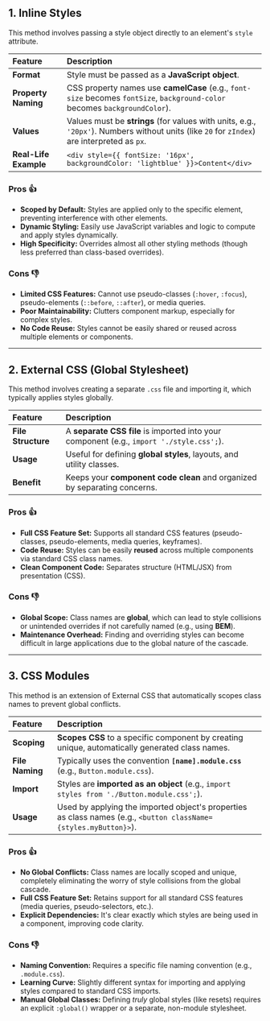## 1. Inline Styles

This method involves passing a style object directly to an element's `style` attribute.

| Feature               | Description                                                                                                                                 |
| :-------------------- | :------------------------------------------------------------------------------------------------------------------------------------------ |
| **Format**            | Style must be passed as a **JavaScript object**.                                                                                            |
| **Property Naming**   | CSS property names use **camelCase** (e.g., `font-size` becomes `fontSize`, `background-color` becomes `backgroundColor`).                  |
| **Values**            | Values must be **strings** (for values with units, e.g., `'20px'`). Numbers without units (like `20` for `zIndex`) are interpreted as `px`. |
| **Real-Life Example** | `<div style={{ fontSize: '16px', backgroundColor: 'lightblue' }}>Content</div>`                                                             |

### Pros 👍

- **Scoped by Default:** Styles are applied only to the specific element, preventing interference with other elements.
- **Dynamic Styling:** Easily use JavaScript variables and logic to compute and apply styles dynamically.
- **High Specificity:** Overrides almost all other styling methods (though less preferred than class-based overrides).

### Cons 👎

- **Limited CSS Features:** Cannot use pseudo-classes (`:hover`, `:focus`), pseudo-elements (`::before`, `::after`), or media queries.
- **Poor Maintainability:** Clutters component markup, especially for complex styles.
- **No Code Reuse:** Styles cannot be easily shared or reused across multiple elements or components.

---

## 2. External CSS (Global Stylesheet)

This method involves creating a separate `.css` file and importing it, which typically applies styles globally.

| Feature            | Description                                                                              |
| :----------------- | :--------------------------------------------------------------------------------------- |
| **File Structure** | A **separate CSS file** is imported into your component (e.g., `import './style.css';`). |
| **Usage**          | Useful for defining **global styles**, layouts, and utility classes.                     |
| **Benefit**        | Keeps your **component code clean** and organized by separating concerns.                |

### Pros 👍

- **Full CSS Feature Set:** Supports all standard CSS features (pseudo-classes, pseudo-elements, media queries, keyframes).
- **Code Reuse:** Styles can be easily **reused** across multiple components via standard CSS class names.
- **Clean Component Code:** Separates structure (HTML/JSX) from presentation (CSS).

### Cons 👎

- **Global Scope:** Class names are **global**, which can lead to style collisions or unintended overrides if not carefully named (e.g., using **BEM**).
- **Maintenance Overhead:** Finding and overriding styles can become difficult in large applications due to the global nature of the cascade.

---

## 3. CSS Modules

This method is an extension of External CSS that automatically scopes class names to prevent global conflicts.

| Feature         | Description                                                                                                      |
| :-------------- | :--------------------------------------------------------------------------------------------------------------- |
| **Scoping**     | **Scopes CSS** to a specific component by creating unique, automatically generated class names.                  |
| **File Naming** | Typically uses the convention **`[name].module.css`** (e.g., `Button.module.css`).                               |
| **Import**      | Styles are **imported as an object** (e.g., `import styles from './Button.module.css';`).                        |
| **Usage**       | Used by applying the imported object's properties as class names (e.g., `<button className={styles.myButton}>`). |

### Pros 👍

- **No Global Conflicts:** Class names are locally scoped and unique, completely eliminating the worry of style collisions from the global cascade.
- **Full CSS Feature Set:** Retains support for all standard CSS features (media queries, pseudo-selectors, etc.).
- **Explicit Dependencies:** It's clear exactly which styles are being used in a component, improving code clarity.

### Cons 👎

- **Naming Convention:** Requires a specific file naming convention (e.g., `.module.css`).
- **Learning Curve:** Slightly different syntax for importing and applying styles compared to standard CSS imports.
- **Manual Global Classes:** Defining _truly_ global styles (like resets) requires an explicit `:global()` wrapper or a separate, non-module stylesheet.
